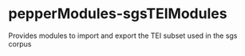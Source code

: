 # pepperModules-sgsTEIModules
Provides modules to import and export the TEI subset used in the sgs corpus
